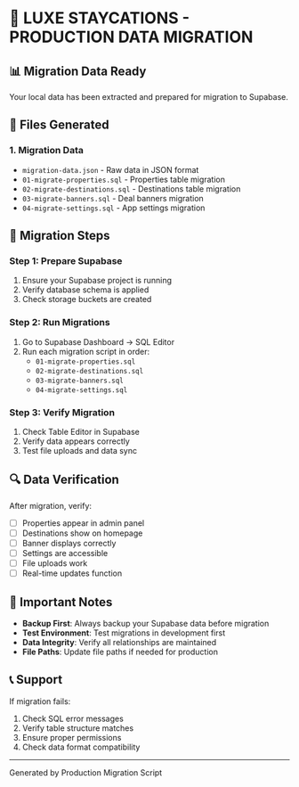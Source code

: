 # 🚀 LUXE STAYCATIONS - PRODUCTION DATA MIGRATION

## 📊 Migration Data Ready

Your local data has been extracted and prepared for migration to Supabase.

## 📁 Files Generated

### 1. Migration Data
- `migration-data.json` - Raw data in JSON format
- `01-migrate-properties.sql` - Properties table migration
- `02-migrate-destinations.sql` - Destinations table migration
- `03-migrate-banners.sql` - Deal banners migration
- `04-migrate-settings.sql` - App settings migration

## 🎯 Migration Steps

### Step 1: Prepare Supabase
1. Ensure your Supabase project is running
2. Verify database schema is applied
3. Check storage buckets are created

### Step 2: Run Migrations
1. Go to Supabase Dashboard → SQL Editor
2. Run each migration script in order:
   - `01-migrate-properties.sql`
   - `02-migrate-destinations.sql`
   - `03-migrate-banners.sql`
   - `04-migrate-settings.sql`

### Step 3: Verify Migration
1. Check Table Editor in Supabase
2. Verify data appears correctly
3. Test file uploads and data sync

## 🔍 Data Verification

After migration, verify:
- [ ] Properties appear in admin panel
- [ ] Destinations show on homepage
- [ ] Banner displays correctly
- [ ] Settings are accessible
- [ ] File uploads work
- [ ] Real-time updates function

## 🚨 Important Notes

- **Backup First**: Always backup your Supabase data before migration
- **Test Environment**: Test migrations in development first
- **Data Integrity**: Verify all relationships are maintained
- **File Paths**: Update file paths if needed for production

## 📞 Support

If migration fails:
1. Check SQL error messages
2. Verify table structure matches
3. Ensure proper permissions
4. Check data format compatibility

---
Generated by Production Migration Script

